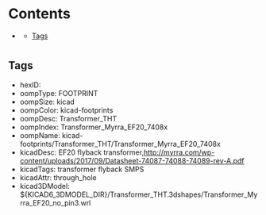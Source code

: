



Contents
========

* [](#)
	* [Tags](#tags)

# 

## Tags

- hexID: 
- oompType: FOOTPRINT
- oompSize: kicad
- oompColor: kicad-footprints
- oompDesc: Transformer_THT
- oompIndex: Transformer_Myrra_EF20_7408x
- oompName: kicad-footprints/Transformer_THT/Transformer_Myrra_EF20_7408x
- kicadDesc: EF20 flyback transformer,http://myrra.com/wp-content/uploads/2017/09/Datasheet-74087-74088-74089-rev-A.pdf
- kicadTags: transformer flyback SMPS
- kicadAttr: through_hole
- kicad3DModel: ${KICAD6_3DMODEL_DIR}/Transformer_THT.3dshapes/Transformer_Myrra_EF20_no_pin3.wrl
